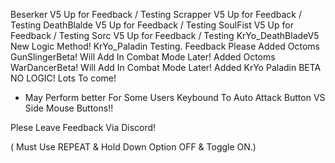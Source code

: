 Beserker V5 Up for Feedback / Testing
Scrapper  V5 Up for Feedback / Testing
DeathBlalde V5 Up for Feedback / Testing
SoulFist V5 Up for Feedback / Testing
Sorc V5 Up for Feedback / Testing
KrYo_DeathBladeV5 New Logic Method!
KrYo_Paladin Testing. Feedback Please
Added Octoms GunSlingerBeta! Will Add In Combat Mode Later!
Added Octoms WarDancerBeta! Will Add In Combat Mode Later!
Added KrYo Paladin BETA NO LOGIC! Lots To come!

- May Perform better For Some Users Keybound To Auto Attack Button VS Side Mouse Buttons!!

Plese Leave Feedback Via Discord!

( Must Use REPEAT & Hold Down Option OFF & Toggle ON.)